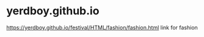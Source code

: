 # yerdboy.github.io

https://yerdboy.github.io/festival/HTML/fashion/fashion.html 
link for fashion

